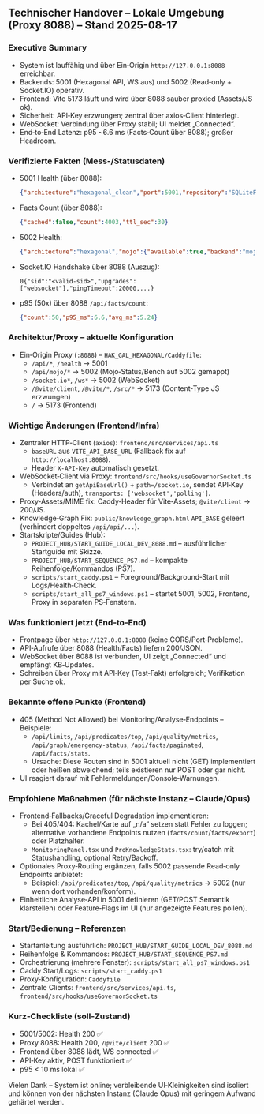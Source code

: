 ## Technischer Handover – Lokale Umgebung (Proxy 8088) – Stand 2025-08-17

### Executive Summary
- System ist lauffähig und über Ein‑Origin `http://127.0.0.1:8088` erreichbar.
- Backends: 5001 (Hexagonal API, WS aus) und 5002 (Read‑only + Socket.IO) operativ.
- Frontend: Vite 5173 läuft und wird über 8088 sauber proxied (Assets/JS ok).
- Sicherheit: API‑Key erzwungen; zentral über axios‑Client hinterlegt.
- WebSocket: Verbindung über Proxy stabil; UI meldet „Connected“.
- End‑to‑End Latenz: p95 ~6.6 ms (Facts‑Count über 8088); großer Headroom.

### Verifizierte Fakten (Mess‑/Statusdaten)
- 5001 Health (über 8088):
  ```json
  {"architecture":"hexagonal_clean","port":5001,"repository":"SQLiteFactRepository","status":"operational"}
  ```
- Facts Count (über 8088):
  ```json
  {"cached":false,"count":4003,"ttl_sec":30}
  ```
- 5002 Health:
  ```json
  {"architecture":"hexagonal","mojo":{"available":true,"backend":"mojo_kernels","flag_enabled":true},"port":5002,"read_only":true,"repository":"SQLiteFactRepository","status":"operational"}
  ```
- Socket.IO Handshake über 8088 (Auszug):
  ```
  0{"sid":"<valid-sid>","upgrades":["websocket"],"pingTimeout":20000,...}
  ```
- p95 (50x) über 8088 `/api/facts/count`:
  ```json
  {"count":50,"p95_ms":6.6,"avg_ms":5.24}
  ```

### Architektur/Proxy – aktuelle Konfiguration
- Ein‑Origin Proxy (`:8088`) – `HAK_GAL_HEXAGONAL/Caddyfile`:
  - `/api/*`, `/health` → 5001
  - `/api/mojo/*` → 5002 (Mojo‑Status/Bench auf 5002 gemappt)
  - `/socket.io*`, `/ws*` → 5002 (WebSocket)
  - `/@vite/client`, `/@vite/*`, `/src/*` → 5173 (Content‑Type JS erzwungen)
  - `/` → 5173 (Frontend)

### Wichtige Änderungen (Frontend/Infra)
- Zentraler HTTP‑Client (`axios`): `frontend/src/services/api.ts`
  - `baseURL` aus `VITE_API_BASE_URL` (Fallback fix auf `http://localhost:8088`).
  - Header `X-API-Key` automatisch gesetzt.
- WebSocket‑Client via Proxy: `frontend/src/hooks/useGovernorSocket.ts`
  - Verbindet an `getApiBaseUrl()` + `path=/socket.io`, sendet API‑Key (Headers/auth), `transports: ['websocket','polling']`.
- Proxy‑Assets/MIME fix: Caddy‑Header für Vite‑Assets; `@vite/client` → 200/JS.
- Knowledge‑Graph Fix: `public/knowledge_graph.html` `API_BASE` geleert (verhindert doppeltes `/api/api/...`).
- Startskripte/Guides (Hub):
  - `PROJECT_HUB/START_GUIDE_LOCAL_DEV_8088.md` – ausführlicher Startguide mit Skizze.
  - `PROJECT_HUB/START_SEQUENCE_PS7.md` – kompakte Reihenfolge/Kommandos (PS7).
  - `scripts/start_caddy.ps1` – Foreground/Background‑Start mit Logs/Health‑Check.
  - `scripts/start_all_ps7_windows.ps1` – startet 5001, 5002, Frontend, Proxy in separaten PS‑Fenstern.

### Was funktioniert jetzt (End‑to‑End)
- Frontpage über `http://127.0.0.1:8088` (keine CORS/Port‑Probleme).
- API‑Aufrufe über 8088 (Health/Facts) liefern 200/JSON.
- WebSocket über 8088 ist verbunden, UI zeigt „Connected“ und empfängt KB‑Updates.
- Schreiben über Proxy mit API‑Key (Test‑Fakt) erfolgreich; Verifikation per Suche ok.

### Bekannte offene Punkte (Frontend)
- 405 (Method Not Allowed) bei Monitoring/Analyse‑Endpoints – Beispiele:
  - `/api/limits`, `/api/predicates/top`, `/api/quality/metrics`, `/api/graph/emergency-status`, `/api/facts/paginated`, `/api/facts/stats`.
  - Ursache: Diese Routen sind in 5001 aktuell nicht (GET) implementiert oder heißen abweichend; teils existieren nur POST oder gar nicht.
- UI reagiert darauf mit Fehlermeldungen/Console‑Warnungen.

### Empfohlene Maßnahmen (für nächste Instanz – Claude/Opus)
- Frontend‑Fallbacks/Graceful Degradation implementieren:
  - Bei 405/404: Kachel/Karte auf „n/a“ setzen statt Fehler zu loggen; alternative vorhandene Endpoints nutzen (`facts/count`/`facts/export`) oder Platzhalter.
  - `MonitoringPanel.tsx` und `ProKnowledgeStats.tsx`: try/catch mit Statushandling, optional Retry/Backoff.
- Optionales Proxy‑Routing ergänzen, falls 5002 passende Read‑only Endpoints anbietet:
  - Beispiel: `/api/predicates/top`, `/api/quality/metrics` → 5002 (nur wenn dort vorhanden/konform).
- Einheitliche Analyse‑API in 5001 definieren (GET/POST Semantik klarstellen) oder Feature‑Flags im UI (nur angezeigte Features pollen).

### Start/Bedienung – Referenzen
- Startanleitung ausführlich: `PROJECT_HUB/START_GUIDE_LOCAL_DEV_8088.md`
- Reihenfolge & Kommandos: `PROJECT_HUB/START_SEQUENCE_PS7.md`
- Orchestrierung (mehrere Fenster): `scripts/start_all_ps7_windows.ps1`
- Caddy Start/Logs: `scripts/start_caddy.ps1`
- Proxy‑Konfiguration: `Caddyfile`
- Zentrale Clients: `frontend/src/services/api.ts`, `frontend/src/hooks/useGovernorSocket.ts`

### Kurz‑Checkliste (soll‑Zustand)
- 5001/5002: Health 200 ✅
- Proxy 8088: Health 200, `/@vite/client` 200 ✅
- Frontend über 8088 lädt, WS connected ✅
- API‑Key aktiv, POST funktioniert ✅
- p95 < 10 ms lokal ✅

Vielen Dank – System ist online; verbleibende UI‑Kleinigkeiten sind isoliert und können von der nächsten Instanz (Claude Opus) mit geringem Aufwand gehärtet werden.

